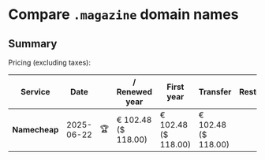 # Compare `.magazine` domain names

## Summary

Pricing (excluding taxes):

| Service | Date |  | / Renewed year | First year | Transfer | Restoration |
|--|--|--|--|--|--|--|
| **Namecheap** | 2025-06-22 | 🏆 | € 102.48<br>($ 118.00) | € 102.48<br>($ 118.00) | € 102.48<br>($ 118.00) |  |

